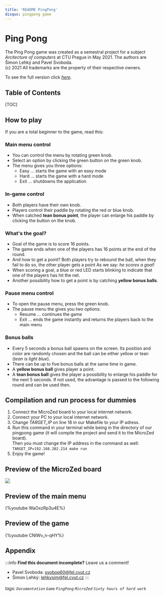 ```yaml
---
title: 'README PingPong'
disqus: pingpong game
---
```

# Ping Pong

The Ping Pong game was created as a semestral project for a subject *Arcitecture of computers* at CTU Prague in May 2021.
The authors are Šimon Lehký and Pavel Svoboda.  
(c) 2021 All trademarks are the property of their respective owners.

To see the full version click *[here](https://hackmd.io/@APOsem/HyhP2kJqd)*.

## Table of Contents

[TOC]

## How to play

If you are a total beginner to the game, read this:

### Main menu control
* You can control the menu by rotating green knob.
* Select an option by clicking the green button on the green knob.
* The menu gives you three options:
    * Easy ... starts the game with an easy mode
    * Hard ... starts the game with a hard mode
    * Exit ... shutdowns the application

### In-game control
* Both players have their own knob.
* Players control their paddle by rotating the red or blue knob.
* When catched **tean bonus point**, the player can enlarge his paddle by clicking the button on the knob.

### What's the goal?
* Goal of the game is to score 16 points.
* The game ends when one of the players has 16 points at the end of the round.
* And how to get a point? Both players try to rebound the ball, when they fail to do so, the other player gets a point As we say: *he scores a goal!*
* When scoring a goal, a blue or red LED starts blinking to indicate that one of the players has hit the net.
* Another possibility how to get a point is by catching **yellow bonus balls**.

### Pause menu control
* To open the pause menu, press the green knob.
* The pause menu the gives you two options:
    * Resume ... continues the game
    * Exit ... ends the game instantly and returns the players back to the main menu

### Bonus balls
* Every 5 seconds a bonus ball spawns on the screen. Its position and color are randomly chosen and the ball can be either yellow or tean (*tean is light blue*).
* There can be up to five bonus balls at the same time in game.
* A **yellow bonus ball** gives player a point.
* A **tean bonus ball** gives the player a possibility to enlarge his paddle for the next 5 seconds. If not used, the advantage is passed to the following round and can be used then.


## Compilation and run process for dummies
1. Connect the MicroZed board to your local internet network.
2. Connect your PC to your local internet network.
3. Change *TARGET_IP* on line 18 in our Makefile to your IP adress.
4. Run this command in your terminal while being in the directory of our pingpong game (it will compile the project and send it to the MicroZed board).  
Then you must change the IP address in the command as well:  
`TARGET_IP=192.168.202.214 make run`
5. Enjoy the game!

## Preview of the MicroZed board

![](https://i.imgur.com/qwI8ZB1.png)  

## Preview of the main menu
{%youtube WaOxzRp3u4E%}


## Preview of the game

{%youtube CNlWv_n-qHY%}


## Appendix

:::info
**Find this document incomplete?** Leave us a comment!  
* Pavel Svoboda: <svobop60@fel.cvut.cz>   
* Šimon Lehký: <lehkysim@fel.cvut.cz>
:::

###### tags: `Documentation` `Game` `PingPong` `MicroZed` `Sixty hours of hard work`

